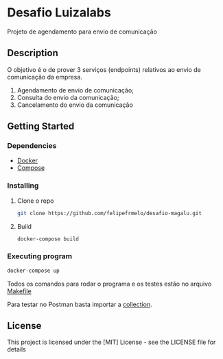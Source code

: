 # Desafio Luizalabs

Projeto de agendamento para envio de comunicação

## Description

O objetivo é o de prover 3 serviços (endpoints) relativos ao envio de comunicação
da empresa.
1. Agendamento de envio de comunicação;
2. Consulta do envio da comunicação;
3. Cancelamento do envio da comunicação

## Getting Started

### Dependencies


* [Docker](https://docs.docker.com/engine/install/)
* [Compose](https://docs.docker.com/compose/install/)

### Installing

1. Clone o repo
   ```sh
   git clone https://github.com/felipefrmelo/desafio-magalu.git
   ```
2. Build 
   ```sh
   docker-compose build
   ```


### Executing program

```sh
docker-compose up
```
Todos os comandos para rodar o programa e os testes estão no arquivo [Makefile](https://github.com/felipefrmelo/desafio-magalu/blob/main/Makefile)

Para testar no Postman basta importar a [collection](https://www.postman.com/collections/9b4b64de3bd504461c6a).


## License

This project is licensed under the [MIT] License - see the LICENSE file for details

